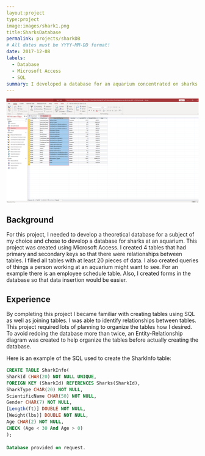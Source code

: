 ```yaml
---
layout:project
type:project
image:images/shark1.png
title:SharksDatabase
permalink: projects/sharkDB
# All dates must be YYYY-MM-DD format!
date: 2017-12-08
labels:
  - Database
  - Microsoft Access
  - SQL
summary: I developed a database for an aquarium concentrated on sharks.
---
```


<img class="" src="/images/SharkDBExample.png">

## Background
For this project, I needed to develop a theoretical database for a subject of my choice and chose to develop a database for sharks
at an aquarium. This project was created using Microsoft Access. I created 4 tables that had primary and secondary keys so that there were relationships between tables. I filled all tables with at least 20 pieces of data. I also created queries of things a person working at an aquarium might want to see. For an example there is an employee schedule table. Also, I created forms in the database so that data insertion would be easier.

## Experience
By completing this project I became familiar with creating tables using SQL as well as joining tables. I was able to identify 
relationships between tables. This project required lots of planning to organize the tables how I desired. To avoid redoing the
database more than twice, an Entity-Relationship diagram was created to help organize the tables before actually creating the
database.

Here is an example of the SQL used to create the SharkInfo table:

```SQL
CREATE TABLE SharkInfo(  
SharkId CHAR(20) NOT NULL UNIQUE,  
FOREIGN KEY (SharkId) REFERENCES Sharks(SharkId),  
SharkType CHAR(20) NOT NULL,  
ScientificName CHAR(50) NOT NULL,  
Gender CHAR(7) NOT NULL,  
[Length(ft)] DOUBLE NOT NULL,  
[Weight(lbs)] DOUBLE NOT NULL,  
Age CHAR(2) NOT NULL,  
CHECK (Age < 30 And Age > 0)  
);  

Database provided on request.
